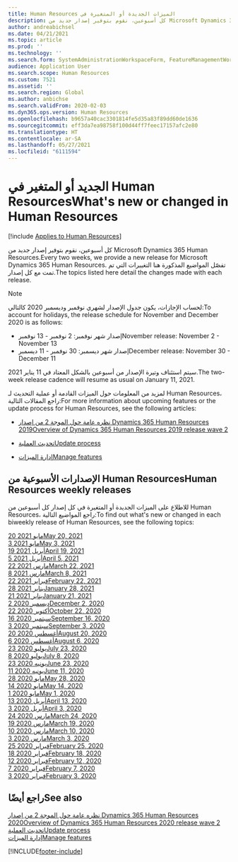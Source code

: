 ```yaml
---
title: ‏‫الميزات الجديدة أو المتغيرة في Human Resources
description: كل أسبوعين، نقوم بتوفير إصدار جديد من Microsoft Dynamics 365 Human Resources. تفصّل المواضيع المذكورة هنا التغييرات التي تم تمت كل أسبوع.
author: andreabichsel
ms.date: 04/21/2021
ms.topic: article
ms.prod: ''
ms.technology: ''
ms.search.form: SystemAdministrationWorkspaceForm, FeatureManagementWorkspace
audience: Application User
ms.search.scope: Human Resources
ms.custom: 7521
ms.assetid: ''
ms.search.region: Global
ms.author: anbichse
ms.search.validFrom: 2020-02-03
ms.dyn365.ops.version: Human Resources
ms.openlocfilehash: b9657a40cac3301814fe5d35a83f89dd60de1636
ms.sourcegitcommit: eff3da7ea98758f100d44ff7feec17157afc2e80
ms.translationtype: HT
ms.contentlocale: ar-SA
ms.lasthandoff: 05/27/2021
ms.locfileid: "6111594"
---
```

# <a name="whats-new-or-changed-in-human-resources"></a><span data-ttu-id="2996d-104">الجديد أو المتغير في Human Resources</span><span class="sxs-lookup"><span data-stu-id="2996d-104">What's new or changed in Human Resources</span></span>

[!include [Applies to Human Resources](../includes/applies-to-hr.md)]

<span data-ttu-id="2996d-105">كل أسبوعين، نقوم بتوفير إصدار جديد من Microsoft Dynamics 365 Human Resources.</span><span class="sxs-lookup"><span data-stu-id="2996d-105">Every two weeks, we provide a new release for Microsoft Dynamics 365 Human Resources.</span></span> <span data-ttu-id="2996d-106">تفصّل المواضيع المذكورة هنا التغييرات التي تم تمت مع كل إصدار.</span><span class="sxs-lookup"><span data-stu-id="2996d-106">The topics listed here detail the changes made with each release.</span></span>

>[!NOTE]
><span data-ttu-id="2996d-107">لحساب الإجازات، يكون جدول الإصدار لشهري نوفمبر وديسمبر 2020 كالتالي:</span><span class="sxs-lookup"><span data-stu-id="2996d-107">To account for holidays, the release schedule for November and December 2020 is as follows:</span></span>
>
>- <span data-ttu-id="2996d-108">إصدار شهر نوفمبر: 2 نوفمبر - 13 نوفمبر</span><span class="sxs-lookup"><span data-stu-id="2996d-108">November release: November 2 - November 13</span></span>
>- <span data-ttu-id="2996d-109">إصدار شهر ديسمبر: 30 نوفمبر - 11 ديسمبر</span><span class="sxs-lookup"><span data-stu-id="2996d-109">December release: November 30 - December 11</span></span>
> 
><span data-ttu-id="2996d-110">سيتم استئناف وتيرة الإصدار من أسبوعين بالشكل المعتاد في 11 يناير 2021.</span><span class="sxs-lookup"><span data-stu-id="2996d-110">The two-week release cadence will resume as usual on January 11, 2021.</span></span>

<span data-ttu-id="2996d-111">لمزيد من المعلومات حول الميزات القادمة أو عملية التحديث لـ Human Resources، راجع المقالات التالية:</span><span class="sxs-lookup"><span data-stu-id="2996d-111">For more information about upcoming features or the update process for Human Resources, see the following articles:</span></span> 

- [<span data-ttu-id="2996d-112">نظره عامة حول الموجة 2 من إصدار Dynamics 365 Human Resources  2019</span><span class="sxs-lookup"><span data-stu-id="2996d-112">Overview of Dynamics 365 Human Resources 2019 release wave 2</span></span>](/dynamics365-release-plan/2019wave2/dynamics365-human-resources/)

- [<span data-ttu-id="2996d-113">تحديث العملية</span><span class="sxs-lookup"><span data-stu-id="2996d-113">Update process</span></span>](hr-admin-setup-update-process.md)

- [<span data-ttu-id="2996d-114">إدارة الميزات</span><span class="sxs-lookup"><span data-stu-id="2996d-114">Manage features</span></span>](hr-admin-manage-features.md)

## <a name="human-resources-weekly-releases"></a><span data-ttu-id="2996d-115">الإصدارات الأسبوعية من Human Resources</span><span class="sxs-lookup"><span data-stu-id="2996d-115">Human Resources weekly releases</span></span>

<span data-ttu-id="2996d-116">للاطلاع على الميزات الجديدة أو المتغيرة في كل إصدار كل أسبوعين من Human Resources، راجع المواضيع التالية:</span><span class="sxs-lookup"><span data-stu-id="2996d-116">To find out what's new or changed in each biweekly release of Human Resources, see the following topics:</span></span>

[<span data-ttu-id="2996d-117">20 مايو 2021</span><span class="sxs-lookup"><span data-stu-id="2996d-117">May 20, 2021</span></span>](hr-whats-new-2021-05-20.md)</br>
[<span data-ttu-id="2996d-118">3 مايو 2021</span><span class="sxs-lookup"><span data-stu-id="2996d-118">May 3, 2021</span></span>](hr-whats-new-2021-05-03.md)</br>
[<span data-ttu-id="2996d-119">19 أبريل 2021</span><span class="sxs-lookup"><span data-stu-id="2996d-119">April 19, 2021</span></span>](hr-whats-new-2021-04-19.md)</br>
[<span data-ttu-id="2996d-120">5 أبريل 2021</span><span class="sxs-lookup"><span data-stu-id="2996d-120">April 5, 2021</span></span>](hr-whats-new-2021-04-05.md)</br>
[<span data-ttu-id="2996d-121">22 مارس 2021</span><span class="sxs-lookup"><span data-stu-id="2996d-121">March 22, 2021</span></span>](hr-whats-new-2021-03-22.md)</br>
[<span data-ttu-id="2996d-122">8 مارس 2021</span><span class="sxs-lookup"><span data-stu-id="2996d-122">March 8, 2021</span></span>](hr-whats-new-2021-03-08.md)</br>
[<span data-ttu-id="2996d-123">22 فبراير 2021</span><span class="sxs-lookup"><span data-stu-id="2996d-123">February 22, 2021</span></span>](hr-whats-new-2021-02-22.md)</br>
[<span data-ttu-id="2996d-124">28 يناير 2021</span><span class="sxs-lookup"><span data-stu-id="2996d-124">January 28, 2021</span></span>](hr-whats-new-2021-01-28.md)</br>
[<span data-ttu-id="2996d-125">21 يناير 2021</span><span class="sxs-lookup"><span data-stu-id="2996d-125">January 21, 2021</span></span>](hr-whats-new-2021-01-21.md)</br>
[<span data-ttu-id="2996d-126">2 ديسمبر 2020</span><span class="sxs-lookup"><span data-stu-id="2996d-126">December 2, 2020</span></span>](hr-whats-new-2020-12-02.md)</br>
[<span data-ttu-id="2996d-127">22 أكتوبر 2020</span><span class="sxs-lookup"><span data-stu-id="2996d-127">October 22, 2020</span></span>](hr-whats-new-2020-10-22.md)</br>
[<span data-ttu-id="2996d-128">16 سبتمبر 2020</span><span class="sxs-lookup"><span data-stu-id="2996d-128">September 16, 2020</span></span>](hr-whats-new-2020-09-16.md)</br>
[<span data-ttu-id="2996d-129">3 سبتمبر 2020</span><span class="sxs-lookup"><span data-stu-id="2996d-129">September 3, 2020</span></span>](hr-whats-new-2020-09-03.md)</br>
[<span data-ttu-id="2996d-130">20 أغسطس 2020</span><span class="sxs-lookup"><span data-stu-id="2996d-130">August 20, 2020</span></span>](hr-whats-new-2020-08-20.md)</br>
[<span data-ttu-id="2996d-131">6 أغسطس 2020</span><span class="sxs-lookup"><span data-stu-id="2996d-131">August 6, 2020</span></span>](hr-whats-new-2020-08-06.md)</br>
[<span data-ttu-id="2996d-132">23 يوليو 2020</span><span class="sxs-lookup"><span data-stu-id="2996d-132">July 23, 2020</span></span>](hr-whats-new-2020-07-23.md)</br>
[<span data-ttu-id="2996d-133">8 يوليو 2020</span><span class="sxs-lookup"><span data-stu-id="2996d-133">July 8, 2020</span></span>](hr-whats-new-2020-07-08.md)</br>
[<span data-ttu-id="2996d-134">23 يونيه 2020</span><span class="sxs-lookup"><span data-stu-id="2996d-134">June 23, 2020</span></span>](hr-whats-new-2020-06-23.md)</br>
[<span data-ttu-id="2996d-135">11 يونيه 2020</span><span class="sxs-lookup"><span data-stu-id="2996d-135">June 11, 2020</span></span>](hr-whats-new-2020-06-11.md)</br>
[<span data-ttu-id="2996d-136">28 مايو 2020</span><span class="sxs-lookup"><span data-stu-id="2996d-136">May 28, 2020</span></span>](hr-whats-new-2020-05-28.md)</br>
[<span data-ttu-id="2996d-137">14 مايو 2020</span><span class="sxs-lookup"><span data-stu-id="2996d-137">May 14, 2020</span></span>](hr-whats-new-2020-05-14.md)</br>
[<span data-ttu-id="2996d-138">1 مايو 2020</span><span class="sxs-lookup"><span data-stu-id="2996d-138">May 1, 2020</span></span>](hr-whats-new-2020-05-01.md)</br>
[<span data-ttu-id="2996d-139">13 أبريل 2020</span><span class="sxs-lookup"><span data-stu-id="2996d-139">April 13, 2020</span></span>](hr-whats-new-2020-04-13.md)</br>
[<span data-ttu-id="2996d-140">3 أبريل 2020</span><span class="sxs-lookup"><span data-stu-id="2996d-140">April 3, 2020</span></span>](hr-whats-new-2020-04-03.md)</br>
[<span data-ttu-id="2996d-141">24 مارس 2020</span><span class="sxs-lookup"><span data-stu-id="2996d-141">March 24, 2020</span></span>](hr-whats-new-2020-03-24.md)</br>
[<span data-ttu-id="2996d-142">19 مارس 2020</span><span class="sxs-lookup"><span data-stu-id="2996d-142">March 19, 2020</span></span>](hr-whats-new-2020-03-19.md)</br>
[<span data-ttu-id="2996d-143">10 مارس 2020</span><span class="sxs-lookup"><span data-stu-id="2996d-143">March 10, 2020</span></span>](hr-whats-new-2020-03-10.md)</br>
[<span data-ttu-id="2996d-144">3 مارس 2020</span><span class="sxs-lookup"><span data-stu-id="2996d-144">March 3, 2020</span></span>](hr-whats-new-2020-03-03.md)</br>
[<span data-ttu-id="2996d-145">25 فبراير 2020</span><span class="sxs-lookup"><span data-stu-id="2996d-145">February 25, 2020</span></span>](hr-whats-new-2020-02-25.md)</br>
[<span data-ttu-id="2996d-146">18 فبراير 2020</span><span class="sxs-lookup"><span data-stu-id="2996d-146">February 18, 2020</span></span>](hr-whats-new-2020-02-18.md)</br>
[<span data-ttu-id="2996d-147">12 فبراير 2020</span><span class="sxs-lookup"><span data-stu-id="2996d-147">February 12, 2020</span></span>](hr-whats-new-2020-02-12.md)</br>
[<span data-ttu-id="2996d-148">7 فبراير 2020</span><span class="sxs-lookup"><span data-stu-id="2996d-148">February 7, 2020</span></span>](hr-whats-new-2020-02-07.md)</br>
[<span data-ttu-id="2996d-149">3 فبراير 2020</span><span class="sxs-lookup"><span data-stu-id="2996d-149">February 3, 2020</span></span>](hr-whats-new-2020-02-03.md)

## <a name="see-also"></a><span data-ttu-id="2996d-150">راجع أيضًا</span><span class="sxs-lookup"><span data-stu-id="2996d-150">See also</span></span>

[<span data-ttu-id="2996d-151">نظره عامة حول الموجة 2 من إصدار Dynamics 365 Human Resources  2020</span><span class="sxs-lookup"><span data-stu-id="2996d-151">Overview of Dynamics 365 Human Resources 2020 release wave 2</span></span>](/dynamics365-release-plan/2020wave2/human-resources/dynamics365-human-resources/)</br>
[<span data-ttu-id="2996d-152">تحديث العملية</span><span class="sxs-lookup"><span data-stu-id="2996d-152">Update process</span></span>](hr-admin-setup-update-process.md)</br>
[<span data-ttu-id="2996d-153">إدارة الميزات</span><span class="sxs-lookup"><span data-stu-id="2996d-153">Manage features</span></span>](hr-admin-manage-features.md)


[!INCLUDE[footer-include](../includes/footer-banner.md)]
